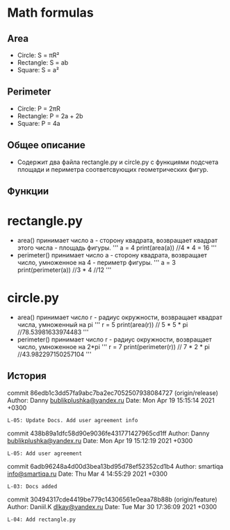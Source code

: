 # Math formulas
## Area
- Circle: S = πR²
- Rectangle: S = ab
- Square: S = a²

## Perimeter
- Circle: P = 2πR
- Rectangle: P = 2a + 2b
- Square: P = 4a

## Общее описание
- Содержит два файла rectangle.py и circle.py с функциями подсчета площади и периметра соответсвующих геометрических фигур.

## Функции
# rectangle.py
- area() принимает число а - сторону квадрата, возвращает квадрат этого числа - площадь фигуры.
'''
a = 4
print(area(a)) //4 * 4 = 16
'''
- perimeter() принимает число а - сторону квадрата, возвращает число, умноженное на 4 - периметр фигуры.
'''
a = 3
print(perimeter(a)) //3 * 4 
//12
'''
# circle.py
- area() принимает число r - радиус окружности, возвращает квадрат числа, умноженный на pi
'''
r = 5
print(area(r)) // 5 * 5 * pi 
//78.53981633974483
'''
- perimeter() принимает число r - радиус окружности, возвращает число, умноженное на 2*pi
'''
r = 7
print(perimeter(r)) // 7 * 2 * pi
//43.982297150257104
'''

## История
commit 86edb1c3dd57fa9abc7ba2ec7052507938084727 (origin/release)
Author: Danny <bublikplushka@yandex.ru>
Date:   Mon Apr 19 15:15:14 2021 +0300

    L-05: Update Docs. Add user agreement info

commit 438b89a1dfc58d90e9036fe431771427965cd1ff
Author: Danny <bublikplushka@yandex.ru>
Date:   Mon Apr 19 15:12:19 2021 +0300

    L-05: Add user agreement

commit 6adb96248a4d00d3bea13bd95d78ef52352cd1b4
Author: smartiqa <info@smartiqa.ru>
Date:   Thu Mar 4 14:55:29 2021 +0300

    L-03: Docs added

commit 30494317cde4419be779c14306561e0eaa78b88b (origin/feature)
Author: Daniil.K <dlkay@yandex.ru>
Date:   Tue Mar 30 17:36:09 2021 +0300

    L-04: Add rectangle.py

